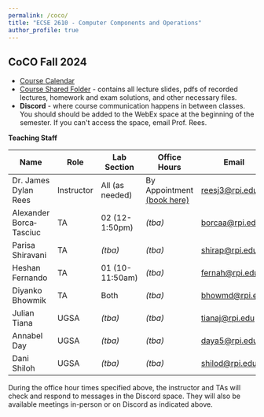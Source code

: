 ```yaml
---
permalink: /coco/
title: "ECSE 2610 - Computer Components and Operations"
author_profile: true
---
```


## CoCO Fall 2024

* [Course Calendar](https://docs.google.com/spreadsheets/d/1ZMBrMZQafYQkDq-hXXXMoT3DYaLaOsYWDn9MzZFm504/edit?usp=sharing)
* [Course Shared Folder](https://u.pcloud.link/publink/show?code=kZvtBO0ZLH4q6HXwWdktRzuunSGw6XPYlf57) - contains all lecture slides, pdfs of recorded lectures, homework and exam solutions, and other necessary files.
* **Discord** - where course communication happens in between classes.  You should should be added to the WebEx space at the beginning of the semester.  If you can't access the space, email Prof. Rees.

**Teaching Staff**

| Name  | Role | Lab Section | Office Hours | Email | Discord Name |
| ------------- | ------------- | ------------- | ------------- | ------------- | ------------- |
| Dr. James Dylan Rees | Instructor  | All (as needed)  | By Appointment [(book here)](https://calendly.com/reesj3/coco-office-hours) | reesj3@rpi.edu  | j.dylanrees |
| Alexander Borca‐Tasciuc  | TA  | 02 (12-1:50pm)  | *(tba)* | borcaa@rpi.edu  | *(tba)* |
| Parisa Shiravani | TA  | *(tba)*  | *(tba)* | shirap@rpi.edu  | *(tba)* |
| Heshan Fernando | TA  | 01 (10-11:50am)  | *(tba)* | fernah@rpi.edu  | *(tba)* |
| Diyanko Bhowmik | TA  | Both  | *(tba)* | bhowmd@rpi.edu  | *(tba)* |
| Julian Tiana | UGSA  | *(tba)*  | *(tba)* | tianaj@rpi.edu | succulent2000 |
| Annabel Day | UGSA  | *(tba)*  | *(tba)* | daya5@rpi.edu | *(tba)* |
| Dani Shiloh | UGSA  | *(tba)*  | *(tba)* | shilod@rpi.edu | *(tba)* |

During the office hour times specified above, the instructor and TAs will check and respond to messages in the Discord space.  They will also be available meetings in-person or on Discord as indicated above.


